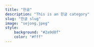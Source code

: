 ```yaml
---
title: "한글"
description: "This is an 한글 category"
slug: "한글 slug"
image: "sejong.jpeg"
style:
    background: "#2a9d8f"
    color: "#fff"
---
```


